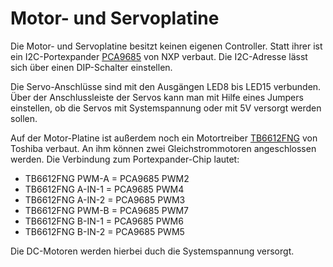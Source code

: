 # Motor- und Servoplatine
Die Motor- und Servoplatine besitzt keinen eigenen Controller. Statt ihrer ist ein I2C-Portexpander [PCA9685](https://www.nxp.com/docs/en/data-sheet/PCA9685.pdf) von NXP verbaut.
Die I2C-Adresse lässt sich über einen DIP-Schalter einstellen.

Die Servo-Anschlüsse sind mit den Ausgängen LED8 bis LED15 verbunden.
Über der Anschlussleiste der Servos kann man mit Hilfe eines Jumpers einstellen, ob die Servos mit Systemspannung oder mit 5V versorgt werden sollen.

Auf der Motor-Platine ist außerdem noch ein Motortreiber [TB6612FNG](https://toshiba.semicon-storage.com/info/docget.jsp?did=10660&prodName=TB6612FNG) von Toshiba verbaut.
An ihm können zwei Gleichstrommotoren angeschlossen werden. Die Verbindung zum Portexpander-Chip lautet:

- TB6612FNG PWM-A = PCA9685 PWM2
- TB6612FNG A-IN-1 = PCA9685 PWM4
- TB6612FNG A-IN-2 = PCA9685 PWM3
- TB6612FNG PWM-B = PCA9685 PWM7
- TB6612FNG B-IN-1 = PCA9685 PWM6
- TB6612FNG B-IN-2 = PCA9685 PWM5

Die DC-Motoren werden hierbei duch die Systemspannung versorgt.
